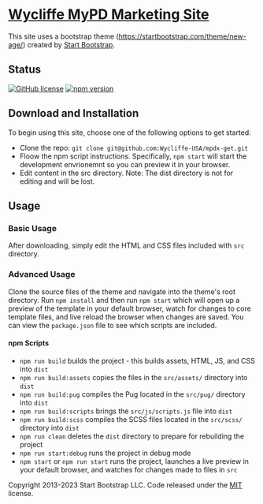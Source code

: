 # [Wycliffe MyPD Marketing Site](https://get.mypd.wycliffe.org)

This site uses a bootstrap theme (https://startbootstrap.com/theme/new-age/) created by [Start Bootstrap](https://startbootstrap.com/).

## Status

[![GitHub license](https://img.shields.io/badge/license-MIT-blue.svg)](https://raw.githubusercontent.com/StartBootstrap/startbootstrap-new-age/master/LICENSE)
[![npm version](https://img.shields.io/npm/v/startbootstrap-new-age.svg)](https://www.npmjs.com/package/startbootstrap-new-age)

## Download and Installation


To begin using this site, choose one of the following options to get started:

* Clone the repo: `git clone git@github.com:Wycliffe-USA/mpdx-get.git`
* Floow the npm script instructions.  Specifically, `npm start` will start the development envrionemnt so you can preview it in your browser.
* Edit content in the src directory.  Note: The dist directory is not for editing and will be lost.

## Usage

### Basic Usage

After downloading, simply edit the HTML and CSS files included with `src` directory.

### Advanced Usage

Clone the source files of the theme and navigate into the theme's root directory. Run `npm install` and then run `npm start` which will open up a preview of the template in your default browser, watch for changes to core template files, and live reload the browser when changes are saved. You can view the `package.json` file to see which scripts are included.

#### npm Scripts

* `npm run build` builds the project - this builds assets, HTML, JS, and CSS into `dist`
* `npm run build:assets` copies the files in the `src/assets/` directory into `dist`
* `npm run build:pug` compiles the Pug located in the `src/pug/` directory into `dist`
* `npm run build:scripts` brings the `src/js/scripts.js` file into `dist`
* `npm run build:scss` compiles the SCSS files located in the `src/scss/` directory into `dist`
* `npm run clean` deletes the `dist` directory to prepare for rebuilding the project
* `npm run start:debug` runs the project in debug mode
* `npm start` or `npm run start` runs the project, launches a live preview in your default browser, and watches for changes made to files in `src`

Copyright 2013-2023 Start Bootstrap LLC. Code released under the [MIT](https://github.com/StartBootstrap/startbootstrap-new-age/blob/master/LICENSE) license.
